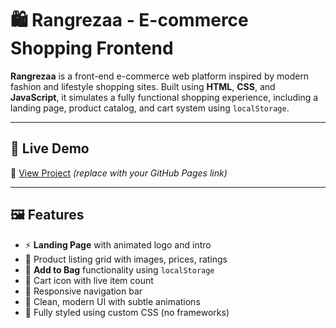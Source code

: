 # 🛍️ Rangrezaa - E-commerce Shopping Frontend

**Rangrezaa** is a front-end e-commerce web platform inspired by modern fashion and lifestyle shopping sites. Built using **HTML**, **CSS**, and **JavaScript**, it simulates a fully functional shopping experience, including a landing page, product catalog, and cart system using `localStorage`.

---

## 📸 Live Demo

🚀 [View Project](https://dhruvji7.github.io/rangrezaa/) *(replace with your GitHub Pages link)*

---

## 🖼️ Features

- ⚡ **Landing Page** with animated logo and intro
- 🧥 Product listing grid with images, prices, ratings
- 🛒 **Add to Bag** functionality using `localStorage`
- 👜 Cart icon with live item count
- 🧭 Responsive navigation bar
- 💅 Clean, modern UI with subtle animations
- 🎨 Fully styled using custom CSS (no frameworks)


